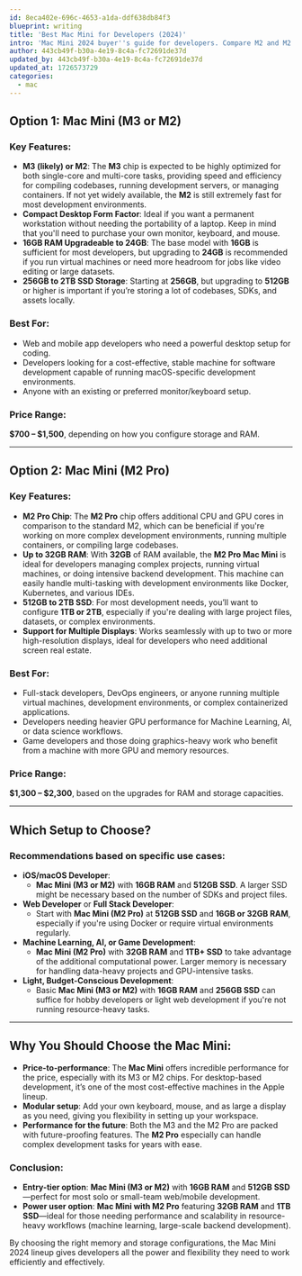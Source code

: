 ```yaml
---
id: 8eca402e-696c-4653-a1da-ddf638db84f3
blueprint: writing
title: 'Best Mac Mini for Developers (2024)'
intro: 'Mac Mini 2024 buyer''s guide for developers. Compare M2 and M2 Pro models, performance benchmarks, and find the best configuration for coding.'
author: 443cb49f-b30a-4e19-8c4a-fc72691de37d
updated_by: 443cb49f-b30a-4e19-8c4a-fc72691de37d
updated_at: 1726573729
categories:
  - mac
---
```

## Option 1: Mac Mini (M3 or M2)

### Key Features:
- **M3 (likely) or M2**: The **M3** chip is expected to be highly optimized for both single-core and multi-core tasks, providing speed and efficiency for compiling codebases, running development servers, or managing containers. If not yet widely available, the **M2** is still extremely fast for most development environments.
- **Compact Desktop Form Factor**: Ideal if you want a permanent workstation without needing the portability of a laptop. Keep in mind that you'll need to purchase your own monitor, keyboard, and mouse.
- **16GB RAM Upgradeable to 24GB**: The base model with **16GB** is sufficient for most developers, but upgrading to **24GB** is recommended if you run virtual machines or need more headroom for jobs like video editing or large datasets.
- **256GB to 2TB SSD Storage**: Starting at **256GB**, but upgrading to **512GB** or higher is important if you’re storing a lot of codebases, SDKs, and assets locally.

### Best For:
- Web and mobile app developers who need a powerful desktop setup for coding.
- Developers looking for a cost-effective, stable machine for software development capable of running macOS-specific development environments.
- Anyone with an existing or preferred monitor/keyboard setup.

### Price Range:
**$700 – $1,500**, depending on how you configure storage and RAM.

---

## Option 2: Mac Mini (M2 Pro)

### Key Features:
- **M2 Pro Chip**: The **M2 Pro** chip offers additional CPU and GPU cores in comparison to the standard M2, which can be beneficial if you're working on more complex development environments, running multiple containers, or compiling large codebases.
- **Up to 32GB RAM**: With **32GB** of RAM available, the **M2 Pro Mac Mini** is ideal for developers managing complex projects, running virtual machines, or doing intensive backend development. This machine can easily handle multi-tasking with development environments like Docker, Kubernetes, and various IDEs.
- **512GB to 2TB SSD**: For most development needs, you’ll want to configure **1TB or 2TB**, especially if you're dealing with large project files, datasets, or complex environments.
- **Support for Multiple Displays**: Works seamlessly with up to two or more high-resolution displays, ideal for developers who need additional screen real estate.

### Best For:
- Full-stack developers, DevOps engineers, or anyone running multiple virtual machines, development environments, or complex containerized applications.
- Developers needing heavier GPU performance for Machine Learning, AI, or data science workflows.
- Game developers and those doing graphics-heavy work who benefit from a machine with more GPU and memory resources.

### Price Range:
**$1,300 – $2,300**, based on the upgrades for RAM and storage capacities.

---

## Which Setup to Choose?

### Recommendations based on specific use cases:
  - **iOS/macOS Developer**:
    - **Mac Mini (M3 or M2)** with **16GB RAM** and **512GB SSD**. A larger SSD might be necessary based on the number of SDKs and project files.
  - **Web Developer** or **Full Stack Developer**:
    - Start with **Mac Mini (M2 Pro)** at **512GB SSD** and **16GB or 32GB RAM**, especially if you're using Docker or require virtual environments regularly.
  - **Machine Learning, AI, or Game Development**:
    - **Mac Mini (M2 Pro)** with **32GB RAM** and **1TB+ SSD** to take advantage of the additional computational power. Larger memory is necessary for handling data-heavy projects and GPU-intensive tasks.
  - **Light, Budget-Conscious Development**:
    - Basic **Mac Mini (M3 or M2)** with **16GB RAM** and **256GB SSD** can suffice for hobby developers or light web development if you're not running resource-heavy tasks.

---

## Why You Should Choose the Mac Mini:
- **Price-to-performance**: The **Mac Mini** offers incredible performance for the price, especially with its M3 or M2 chips. For desktop-based development, it’s one of the most cost-effective machines in the Apple lineup.
- **Modular setup**: Add your own keyboard, mouse, and as large a display as you need, giving you flexibility in setting up your workspace.
- **Performance for the future**: Both the M3 and the M2 Pro are packed with future-proofing features. The **M2 Pro** especially can handle complex development tasks for years with ease.

### Conclusion:
- **Entry-tier option**: **Mac Mini (M3 or M2)** with **16GB RAM** and **512GB SSD**—perfect for most solo or small-team web/mobile development.
- **Power user option**: **Mac Mini with M2 Pro** featuring **32GB RAM** and **1TB SSD**—ideal for those needing performance and scalability in resource-heavy workflows (machine learning, large-scale backend development).

By choosing the right memory and storage configurations, the Mac Mini 2024 lineup gives developers all the power and flexibility they need to work efficiently and effectively.